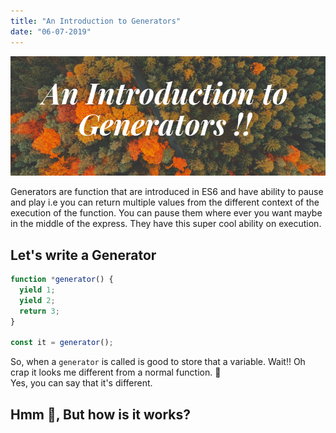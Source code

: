 ```yaml
---
title: "An Introduction to Generators"
date: "06-07-2019"
---
```


![An Introduction to Generators Cover](./../../images/an-introduction-to-generators.png)

Generators are function that are introduced in ES6 and have ability to pause and play i.e you can return multiple values from the different context of the execution of the function.
You can pause them where ever you want maybe in the middle of the express. They have this super cool ability on execution. 

## Let's write a Generator 

```js
function *generator() {
  yield 1;
  yield 2;
  return 3;
}

const it = generator();
```
So, when a `generator` is called is good to store that a variable. Wait!! Oh crap it looks me different from a normal function. 🧐 <br/>
Yes, you can say that it's different.

## Hmm 🤔, But how is it works?
